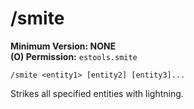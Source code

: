 # /smite

**Minimum Version: NONE**  
**(O) Permission:** `estools.smite`
```
/smite <entity1> [entity2] [entity3]...
```

Strikes all specified entities with lightning.

